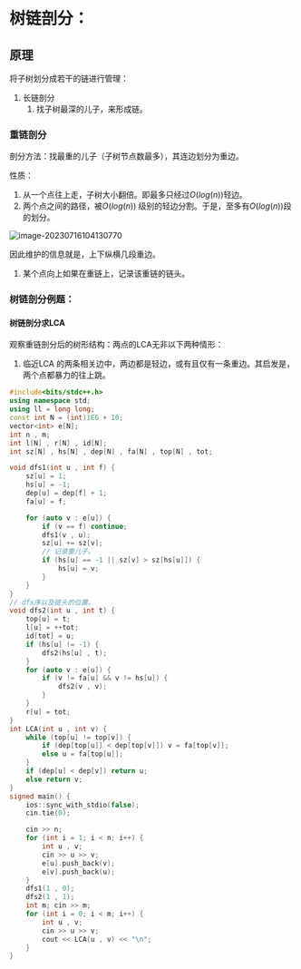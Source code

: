# 树链剖分：

## 原理

将子树划分成若干的链进行管理：

1. 长链剖分
   1. 找子树最深的儿子，来形成链。

### 重链剖分

剖分方法：找最重的儿子（子树节点数最多），其连边划分为重边。

性质：

1. 从一个点往上走，子树大小翻倍。即最多只经过$O(log(n))$轻边。
2. 两个点之间的路径，被$O(log(n))$ 级别的轻边分割。于是，至多有$O(log (n))$段的划分。

![image-20230716104130770](C:/Users/86153/AppData/Roaming/Typora/typora-user-images/image-20230716104130770.png)



因此维护的信息就是，上下纵横几段重边。

1. 某个点向上如果在重链上，记录该重链的链头。

### 树链剖分例题：

#### 树链剖分求LCA

观察重链剖分后的树形结构：两点的LCA无非以下两种情形：

1. 临近LCA 的两条相关边中，两边都是轻边，或有且仅有一条重边。其启发是，两个点都暴力的往上跳。



```cpp
#include<bits/stdc++.h>
using namespace std;
using ll = long long;
const int N = (int)1E6 + 10;
vector<int> e[N];
int n , m;
int l[N] , r[N] , id[N];
int sz[N] , hs[N] , dep[N] , fa[N] , top[N] , tot;

void dfs1(int u , int f) {
	sz[u] = 1;
	hs[u] = -1;
	dep[u] = dep[f] + 1;
	fa[u] = f;

	for (auto v : e[u]) {
		if (v == f) continue;
		dfs1(v , u);
		sz[u] += sz[v];
		// 记录重儿子。
		if (hs[u] == -1 || sz[v] > sz[hs[u]]) {
			hs[u] = v;
		}
	}
}
// dfs序以及链头的位置。
void dfs2(int u , int t) {
	top[u] = t;
	l[u] = ++tot;
	id[tot] = u;
	if (hs[u] != -1) {
		dfs2(hs[u] , t);
	}
	for (auto v : e[u]) {
		if (v != fa[u] && v != hs[u]) {
			dfs2(v , v);
		}
	}
	r[u] = tot;
}
int LCA(int u , int v) {
	while (top[u] != top[v]) {
		if (dep[top[u]] < dep[top[v]]) v = fa[top[v]];
		else u = fa[top[u]];
	}
	if (dep[u] < dep[v]) return u;
	else return v;
}
signed main() {
	ios::sync_with_stdio(false);
	cin.tie(0);

	cin >> n;
	for (int i = 1; i < n; i++) {
		int u , v;
		cin >> u >> v;
		e[u].push_back(v);
		e[v].push_back(u);
	}
	dfs1(1 , 0);
	dfs2(1 , 1);
	int m; cin >> m;
	for (int i = 0; i < m; i++) {
		int u , v;
		cin >> u >> v;
		cout << LCA(u , v) << "\n";
	}
}
```

